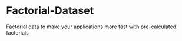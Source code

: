 # Factorial-Dataset
Factorial data to make your applications more fast with pre-calculated factorials
